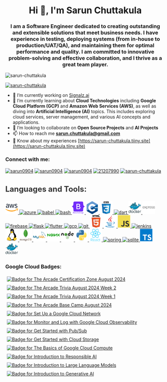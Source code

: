 <h1 align="center">Hi 👋, I'm Sarun Chuttakula</h1>
<h3 align="center">
I am a Software Engineer dedicated to creating outstanding and extensible solutions that meet business needs. I have experience in testing, deploying systems (from in-house to production/UAT/QA), and maintaining them for optimal performance and quality. I am committed to innovative problem-solving and effective collaboration, and I thrive as a great team player.
</h3>

<p align="left">
  <img src="https://komarev.com/ghpvc/?username=sarun-chuttakula&label=Profile%20views&color=0e75b6&style=flat" alt="sarun-chuttakula" />
</p>

<p align="left">
  <a href="https://github.com/ryo-ma/github-profile-trophy">
    <img src="https://github-profile-trophy.vercel.app/?username=sarun-chuttakula" alt="sarun-chuttakula" />
  </a>
</p>

- 🔭 I’m currently working on [Signalz.ai](https://signalz.ai/)
- 🌱 I’m currently learning about **Cloud Technologies** including **Google Cloud Platform (GCP)** and **Amazon Web Services (AWS)**, as well as diving into **Artificial Intelligence (AI)** topics. This includes exploring cloud services, server management, and various AI concepts and applications.
- 👯 I’m looking to collaborate on **Open Source Projects** and **AI Projects** 
- 📫 How to reach me **sarun.chuttakula@gmail.com**
- 📄 Know about my experiences [https://sarun-chuttakula.tiiny.site](https://sarun-chuttakula.tiiny.site)

<h3 align="left">Connect with me:</h3>
<p align="left">
  <a href="https://dev.to/sarun0904" target="blank"><img align="center" src="https://raw.githubusercontent.com/rahuldkjain/github-profile-readme-generator/master/src/images/icons/Social/devto.svg" alt="sarun0904" height="30" width="40" /></a>
  <a href="https://twitter.com/sarun0904" target="blank"><img align="center" src="https://raw.githubusercontent.com/rahuldkjain/github-profile-readme-generator/master/src/images/icons/Social/twitter.svg" alt="sarun0904" height="30" width="40" /></a>
  <a href="https://linkedin.com/in/sarun0904" target="blank"><img align="center" src="https://raw.githubusercontent.com/rahuldkjain/github-profile-readme-generator/master/src/images/icons/Social/linked-in-alt.svg" alt="sarun0904" height="30" width="40" /></a>
  <a href="https://stackoverflow.com/users/21207990" target="blank"><img align="center" src="https://raw.githubusercontent.com/rahuldkjain/github-profile-readme-generator/master/src/images/icons/Social/stack-overflow.svg" alt="21207990" height="30" width="40" /></a>
  <a href="https://www.leetcode.com/sarun-chuttakula" target="blank"><img align="center" src="https://raw.githubusercontent.com/rahuldkjain/github-profile-readme-generator/master/src/images/icons/Social/leet-code.svg" alt="sarun-chuttakula" height="30" width="40" /></a>
</p>

<h3 align="left" style="font-size: 24px; color: #333;">Languages and Tools:</h3>
<p align="left">
  <a href="https://aws.amazon.com" target="_blank" rel="noreferrer">
    <img src="https://raw.githubusercontent.com/devicons/devicon/master/icons/amazonwebservices/amazonwebservices-original-wordmark.svg" alt="aws" width="40" height="40"/>
  </a>
  <a href="https://azure.microsoft.com/en-in/" target="_blank" rel="noreferrer">
    <img src="https://www.vectorlogo.zone/logos/microsoft_azure/microsoft_azure-icon.svg" alt="azure" width="40" height="40"/>
  </a>
  <a href="https://babeljs.io/" target="_blank" rel="noreferrer">
    <img src="https://www.vectorlogo.zone/logos/babeljs/babeljs-icon.svg" alt="babel" width="40" height="40"/>
  </a>
  <a href="https://www.gnu.org/software/bash/" target="_blank" rel="noreferrer">
    <img src="https://www.vectorlogo.zone/logos/gnu_bash/gnu_bash-icon.svg" alt="bash" width="40" height="40"/>
  </a>
  <a href="https://getbootstrap.com" target="_blank" rel="noreferrer">
    <img src="https://raw.githubusercontent.com/devicons/devicon/master/icons/bootstrap/bootstrap-plain-wordmark.svg" alt="bootstrap" width="40" height="40"/>
  </a>
  <a href="https://www.w3schools.com/cpp/" target="_blank" rel="noreferrer">
    <img src="https://raw.githubusercontent.com/devicons/devicon/master/icons/cplusplus/cplusplus-original.svg" alt="cplusplus" width="40" height="40"/>
  </a>
  <a href="https://www.w3schools.com/css/" target="_blank" rel="noreferrer">
    <img src="https://raw.githubusercontent.com/devicons/devicon/master/icons/css3/css3-original-wordmark.svg" alt="css3" width="40" height="40"/>
  </a>
  <a href="https://dart.dev" target="_blank" rel="noreferrer">
    <img src="https://www.vectorlogo.zone/logos/dartlang/dartlang-icon.svg" alt="dart" width="40" height="40"/>
  </a>
  <a href="https://www.docker.com/" target="_blank" rel="noreferrer">
    <img src="https://raw.githubusercontent.com/devicons/devicon/master/icons/docker/docker-original-wordmark.svg" alt="docker" width="40" height="40"/>
  </a>
  <a href="https://expressjs.com" target="_blank" rel="noreferrer">
    <img src="https://raw.githubusercontent.com/devicons/devicon/master/icons/express/express-original-wordmark.svg" alt="express" width="40" height="40"/>
  </a>
  <a href="https://firebase.google.com/" target="_blank" rel="noreferrer">
    <img src="https://www.vectorlogo.zone/logos/firebase/firebase-icon.svg" alt="firebase" width="40" height="40"/>
  </a>
  <a href="https://flask.palletsprojects.com/" target="_blank" rel="noreferrer">
    <img src="https://www.vectorlogo.zone/logos/pocoo_flask/pocoo_flask-icon.svg" alt="flask" width="40" height="40"/>
  </a>
  <a href="https://flutter.dev" target="_blank" rel="noreferrer">
    <img src="https://www.vectorlogo.zone/logos/flutterio/flutterio-icon.svg" alt="flutter" width="40" height="40"/>
  </a>
  <a href="https://cloud.google.com" target="_blank" rel="noreferrer">
    <img src="https://www.vectorlogo.zone/logos/google_cloud/google_cloud-icon.svg" alt="gcp" width="40" height="40"/>
  </a>
  <a href="https://git-scm.com/" target="_blank" rel="noreferrer">
    <img src="https://www.vectorlogo.zone/logos/git-scm/git-scm-icon.svg" alt="git" width="40" height="40"/>
  </a>
  <a href="https://www.w3.org/html/" target="_blank" rel="noreferrer">
    <img src="https://raw.githubusercontent.com/devicons/devicon/master/icons/html5/html5-original-wordmark.svg" alt="html5" width="40" height="40"/>
  </a>
  <a href="https://www.java.com" target="_blank" rel="noreferrer">
    <img src="https://raw.githubusercontent.com/devicons/devicon/master/icons/java/java-original.svg" alt="java" width="40" height="40"/>
  </a>
  <a href="https://developer.mozilla.org/en-US/docs/Web/JavaScript" target="_blank" rel="noreferrer">
    <img src="https://raw.githubusercontent.com/devicons/devicon/master/icons/javascript/javascript-original.svg" alt="javascript" width="40" height="40"/>
  </a>
  <a href="https://www.jenkins.io" target="_blank" rel="noreferrer">
    <img src="https://www.vectorlogo.zone/logos/jenkins/jenkins-icon.svg" alt="jenkins" width="40" height="40"/>
  </a>
  <a href="https://www.linux.org/" target="_blank" rel="noreferrer">
    <img src="https://raw.githubusercontent.com/devicons/devicon/master/icons/linux/linux-original.svg" alt="linux" width="40" height="40"/>
  </a>
  <a href="https://www.mongodb.com/" target="_blank" rel="noreferrer">
    <img src="https://raw.githubusercontent.com/devicons/devicon/master/icons/mongodb/mongodb-original-wordmark.svg" alt="mongodb" width="40" height="40"/>
  </a>
  <a href="https://www.mysql.com/" target="_blank" rel="noreferrer">
    <img src="https://raw.githubusercontent.com/devicons/devicon/master/icons/mysql/mysql-original-wordmark.svg" alt="mysql" width="40" height="40"/>
  </a>
  <a href="https://www.nginx.com" target="_blank" rel="noreferrer">
    <img src="https://raw.githubusercontent.com/devicons/devicon/master/icons/nginx/nginx-original.svg" alt="nginx" width="40" height="40"/>
  </a>
  <a href="https://nodejs.org" target="_blank" rel="noreferrer">
    <img src="https://raw.githubusercontent.com/devicons/devicon/master/icons/nodejs/nodejs-original-wordmark.svg" alt="nodejs" width="40" height="40"/>
  </a>
  <a href="https://www.python.org" target="_blank" rel="noreferrer">
    <img src="https://raw.githubusercontent.com/devicons/devicon/master/icons/python/python-original.svg" alt="python" width="40" height="40"/>
  </a>
  <a href="https://reactjs.org/" target="_blank" rel="noreferrer">
    <img src="https://raw.githubusercontent.com/devicons/devicon/master/icons/react/react-original-wordmark.svg" alt="react" width="40" height="40"/>
  </a>
  <a href="https://spring.io/" target="_blank" rel="noreferrer">
    <img src="https://www.vectorlogo.zone/logos/springio/springio-icon.svg" alt="spring" width="40" height="40"/>
  </a>
  <a href="https://www.sqlite.org/" target="_blank" rel="noreferrer">
    <img src="https://www.vectorlogo.zone/logos/sqlite/sqlite-icon.svg" alt="sqlite" width="40" height="40"/>
  </a>
  <a href="https://www.typescriptlang.org/" target="_blank" rel="noreferrer">
    <img src="https://raw.githubusercontent.com/devicons/devicon/master/icons/typescript/typescript-original.svg" alt="typescript" width="40" height="40"/>
  </a>
  <a href="https://www.docker.com/" target="_blank" rel="noreferrer">
    <img src="https://raw.githubusercontent.com/devicons/devicon/master/icons/docker/docker-original-wordmark.svg" alt="docker" width="40" height="40"/>
  </a>
</p>

<h3 align="left">Google Cloud Badges:</h3>
<p align="left">
  <!-- Arcade Badges with Fixed Size -->
  <a href="https://www.cloudskillsboost.google/public_profiles/cc5ad181-09be-4e9f-af88-9b94e0bbd0bc/badges/10651600" target="_blank">
    <img src="https://cdn.qwiklabs.com/rpNO1vMkDzwJwIiSrmhPyX4q%2FNPPfJlvXbUZ5ns8TzU%3D" alt="Badge for The Arcade Certification Zone August 2024" style="width: 240px; height: 240px; margin: 5px;"/>
  </a>
  <a href="https://www.cloudskillsboost.google/public_profiles/cc5ad181-09be-4e9f-af88-9b94e0bbd0bc/badges/10617959" target="_blank">
    <img src="https://cdn.qwiklabs.com/vC7IxgMgeTBS2gdutEB5H7kt%2Fmf2EzkmR%2BXQRWTy%2BAI%3D" alt="Badge for The Arcade Trivia August 2024 Week 2" style="width: 240px; height: 240px; margin: 5px;"/>
  </a>
  <a href="https://www.cloudskillsboost.google/public_profiles/cc5ad181-09be-4e9f-af88-9b94e0bbd0bc/badges/10616184" target="_blank">
    <img src="https://cdn.qwiklabs.com/Y9yhSxWJO7kO9Ix2xRDZrDKxIV850pQymzb4Hj1BgW8%3D" alt="Badge for The Arcade Trivia August 2024 Week 1" style="width: 240px; height: 240px; margin: 5px;"/>
  </a>
  <a href="https://www.cloudskillsboost.google/public_profiles/cc5ad181-09be-4e9f-af88-9b94e0bbd0bc/badges/10596542" target="_blank">
    <img src="https://cdn.qwiklabs.com/1qcoaFijgSvSjueiRCujFJz3byeGlR4RHM7QdEi5%2BjY%3D" alt="Badge for The Arcade Base Camp August 2024" style="width: 240px; height: 240px; margin: 5px;"/>
  </a>

  <!-- Other Badges with Dynamic Size -->
  <a href="https://www.cloudskillsboost.google/public_profiles/cc5ad181-09be-4e9f-af88-9b94e0bbd0bc/badges/10027767" target="_blank">
    <img src="https://cdn.qwiklabs.com/gjwRj3drytfJATnh1S3taEk3Pn%2BKktHhlrd66aROnSA%3D" alt="Badge for Set Up a Google Cloud Network" style="width: 240px; height: 160px; margin: 5px;"/>
  </a>
  <a href="https://www.cloudskillsboost.google/public_profiles/cc5ad181-09be-4e9f-af88-9b94e0bbd0bc/badges/10005567" target="_blank">
    <img src="https://cdn.qwiklabs.com/G3FQHXnXtt1DjNfJrIB6pnliswtS9r4HI7tQ1QQrx9A%3D" alt="Badge for Monitor and Log with Google Cloud Observability" style="width: 240px; height: 160px; margin: 5px;"/>
  </a>
  <a href="https://www.cloudskillsboost.google/public_profiles/cc5ad181-09be-4e9f-af88-9b94e0bbd0bc/badges/9995122" target="_blank">
    <img src="https://cdn.qwiklabs.com/vOzGSmnitl6CgEDxkVjf%2FmyjweGiVE4n0891NLW4hZ8%3D" alt="Badge for Get Started with Pub/Sub" style="width: 240px; height: 160px; margin: 5px;"/>
  </a>
  <a href="https://www.cloudskillsboost.google/public_profiles/cc5ad181-09be-4e9f-af88-9b94e0bbd0bc/badges/9973065" target="_blank">
    <img src="https://cdn.qwiklabs.com/C29WcLiPHUd2uj1zMaF2MepWKhC%2Bvs7WTUMUTA4nMFU%3D" alt="Badge for Get Started with Cloud Storage" style="width: 240px; height: 160px; margin: 5px;"/>
  </a>
  <a href="https://www.cloudskillsboost.google/public_profiles/cc5ad181-09be-4e9f-af88-9b94e0bbd0bc/badges/9970400" target="_blank">
    <img src="https://cdn.qwiklabs.com/r6WXBsEm%2B4pSMiqQaMvc9RRpAVoY4I172ic7O5I%2FiU0%3D" alt="Badge for The Basics of Google Cloud Compute" style="width: 240px; height: 160px; margin: 5px;"/>
  </a>
  <a href="https://www.cloudskillsboost.google/public_profiles/cc5ad181-09be-4e9f-af88-9b94e0bbd0bc/badges/9942195" target="_blank">
    <img src="https://cdn.qwiklabs.com/teuTnmFi96VycJaZff9bmOfUQMz1tgPiTtsCH2iBBY8%3D" alt="Badge for Introduction to Responsible AI" style="width: 240px; height: 160px; margin: 5px;"/>
  </a>
  <a href="https://www.cloudskillsboost.google/public_profiles/cc5ad181-09be-4e9f-af88-9b94e0bbd0bc/badges/9942004" target="_blank">
    <img src="https://cdn.qwiklabs.com/jQMzEedff%2FeMkW9ts7f6qRjlR8gu4gLQAzyNMXCDRyg%3D" alt="Badge for Introduction to Large Language Models" style="width: 240px; height: 160px; margin: 5px;"/>
  </a>
  <a href="https://www.cloudskillsboost.google/public_profiles/cc5ad181-09be-4e9f-af88-9b94e0bbd0bc/badges/9941484" target="_blank">
    <img src="https://cdn.qwiklabs.com/KJbv0GOIxc4Ze8p7LH1Ke4TeOMBGPqAus29iGiFw5po%3D" alt="Badge for Introduction to Generative AI" style="width: 240px; height: 160px; margin: 5px;"/>
  </a>
</p>

